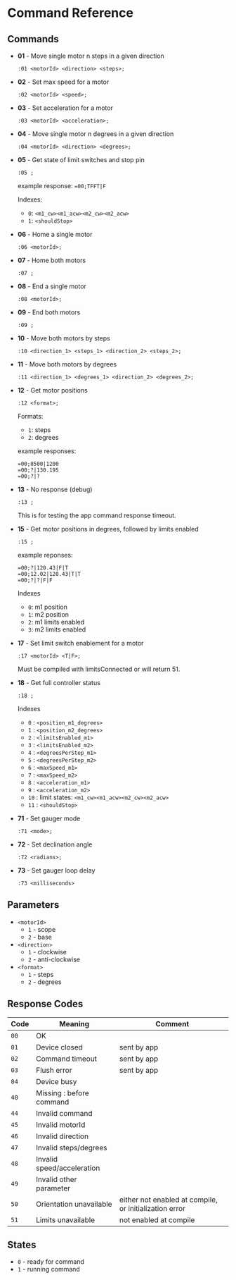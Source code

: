 # Command Reference

Commands
---------

- **01** - Move single motor n steps in a given direction

    ```
    :01 <motorId> <direction> <steps>;
    ```

- **02** - Set max speed for a motor
   
    ```
    :02 <motorId> <speed>;
    ```

- **03** - Set acceleration for a motor

    ```
    :03 <motorId> <acceleration>;
    ```

- **04** - Move single motor n degrees in a given direction

    ```
    :04 <motorId> <direction> <degrees>;
    ```

- **05** - Get state of limit switches and stop pin

    ```
    :05 ;
    ```

    example response: `=00;TFFT|F`

    Indexes:

    * `0`: `<m1_cw><m1_acw><m2_cw><m2_acw>`
    * `1`: `<shouldStop>`

- **06** - Home a single motor

    ```
    :06 <motorId>;
    ```

- **07** - Home both motors

    ```
    :07 ;
    ```

- **08** - End a single motor

    ```
    :08 <motorId>;
    ```

- **09** - End both motors

    ```
    :09 ;
    ```

- **10** - Move both motors by steps

    ```
    :10 <direction_1> <steps_1> <direction_2> <steps_2>;
    ```

- **11** - Move both motors by degrees

    ```
    :11 <direction_1> <degrees_1> <direction_2> <degrees_2>;
    ```

- **12** - Get motor positions

    ```
    :12 <format>;
    ```

    Formats:

    * `1`: steps
    * `2`: degrees

    example responses:

    ```
    =00;8500|1200
    =00;?|130.195
    =00;?|?
    ```

- **13** - No response (debug)

    ```
    :13 ;
    ```

    This is for testing the app command response timeout.

- **15** - Get motor positions in degrees, followed by limits enabled

    ```
    :15 ;
    ```

    example reponses:
    ```
    =00;?|120.43|F|T
    =00;12.02|120.43|T|T
    =00;?|?|F|F
    ```


    Indexes

    * `0`: m1 position
    * `1`: m2 position
    * `2`: m1 limits enabled
    * `3`: m2 limits enabled

- **17** - Set limit switch enablement for a motor

    ```
    :17 <motorId> <T|F>;
    ```

    Must be compiled with limitsConnected or will return 51.

- **18** - Get full controller status

    ```
    :18 ;
    ```

    Indexes
    
    * `0`  : `<position_m1_degrees>`
    * `1`  : `<position_m2_degrees>`
    * `2`  : `<limitsEnabled_m1>`
    * `3`  : `<limitsEnabled_m2>`
    * `4`  : `<degreesPerStep_m1>`
    * `5`  : `<degreesPerStep_m2>`
    * `6`  : `<maxSpeed_m1>`
    * `7`  : `<maxSpeed_m2>`
    * `8`  : `<acceleration_m1>`
    * `9`  : `<acceleration_m2>`
    * `10` : limit states: `<m1_cw><m1_acw><m2_cw><m2_acw>`
    * `11` : `<shouldStop>`

- **71** - Set gauger mode
 
    ```
    :71 <mode>;
    ```

- **72** - Set declination angle

    ```
    :72 <radians>;
    ```

- **73** - Set gauger loop delay

    ```
    :73 <milliseconds>
    ```


## Parameters

- `<motorId>`
    - `1` - scope
    - `2` - base
- `<direction>`
    - `1` - clockwise
    - `2` - anti-clockwise
- `<format>`
    - `1` - steps
    - `2` - degrees


## Response Codes

| Code | Meaning                    | Comment
|------|----------------------------|-----------
| `00` | OK                         |
| `01` | Device closed              | sent by app
| `02` | Command timeout            | sent by app
| `03` | Flush error                | sent by app
| `04` | Device busy                |
| `40` | Missing : before command   |
| `44` | Invalid command            |
| `45` | Invalid motorId            |
| `46` | Invalid direction          |
| `47` | Invalid steps/degrees      |
| `48` | Invalid speed/acceleration |
| `49` | Invalid other parameter    |
| `50` | Orientation unavailable    | either not enabled at compile, or initialization error
| `51` | Limits unavailable         | not enabled at compile

## States

- `0` - ready for command
- `1` - running command